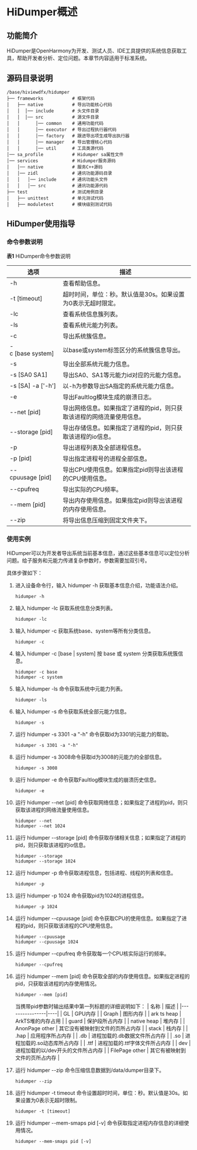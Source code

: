 # HiDumper概述


## 功能简介

HiDumper是OpenHarmony为开发、测试人员、IDE工具提供的系统信息获取工具，帮助开发者分析、定位问题。本章节内容适用于标准系统。

## 源码目录说明

  
```
/base/hiviewdfx/hidumper
├── frameworks           # 框架代码
│   ├── native           # 导出功能核心代码
│   │  │── include       # 头文件目录
│   │  │── src           # 源文件目录
│   │      │── common    # 通用功能代码
│   │      │── executor  # 导出过程执行器代码
│   │      │── factory   # 跟进导出项生成导出执行器
│   │      │── manager   # 导出管理核心代码
│   │      │── util      # 工具类源代码
│── sa_profile           # Hidumper sa属性文件
│── services             # Hidumper服务源码
│   │── native           # 服务C++源码
│   │── zidl             # 通讯功能源码目录
│   │   │── include      # 通讯功能头文件
│   │   │── src          # 通讯功能源代码
├── test                 # 测试用例目录
│   ├── unittest         # 单元测试代码
│   ├── moduletest       # 模块级别测试代码
```


## HiDumper使用指导


### 命令参数说明

  **表1** HiDumper命令参数说明

| 选项 | **描述** | 
| -------- | -------- |
| -h | 查看帮助信息。 | 
| -t&nbsp;[timeout] | 超时时间，单位：秒。默认值是30s。如果设置为0表示无超时限定。 | 
| -lc | 查看系统信息簇列表。 | 
| -ls | 查看系统元能力列表。 | 
| -c | 导出系统簇信息。 | 
| -c&nbsp;[base&nbsp;system] | 以base或system标签区分的系统簇信息导出。 | 
| -s | 导出全部系统元能力信息。 | 
| -s&nbsp;[SA0&nbsp;SA1] | 导出SA0、SA1等元能力id对应的元能力信息。 | 
| -s&nbsp;[SA]&nbsp;-a&nbsp;['-h'] | 以-h为参数导出SA指定的系统元能力信息。 | 
| -e | 导出Faultlog模块生成的崩溃日志。 | 
| --net&nbsp;[pid] | 导出网络信息。如果指定了进程的pid，则只获取该进程的网络流量使用信息。 | 
| --storage&nbsp;[pid] | 导出存储信息。如果指定了进程的pid，则只获取该进程的io信息。| 
| -p | 导出进程列表及全部进程信息。 | 
| -p&nbsp;[pid] | 导出指定进程号的进程全部信息。 | 
| --cpuusage&nbsp;[pid] | 导出CPU使用信息。如果指定pid则导出该进程的CPU使用信息。 | 
| --cpufreq | 导出实际的CPU频率。 | 
| --mem&nbsp;[pid] | 导出内存使用信息。如果指定pid则导出该进程的内存使用信息。 | 
| --zip | 将导出信息压缩到固定文件夹下。 | 


### 使用实例

HiDumper可以为开发者导出系统当前基本信息，通过这些基本信息可以定位分析问题。给子服务和元能力传递复杂参数时，参数需要加双引号。

具体步骤如下：

1. 进入设备命令行，输入 hidumper -h 获取基本信息介绍，功能语法介绍。
     
   ```
   hidumper -h
   ```

2. 输入 hidumper -lc 获取系统信息分类列表。
     
   ```
   hidumper -lc
   ```

3. 输入 hidumper -c 获取系统base、system等所有分类信息。
     
   ```
   hidumper -c
   ```

4. 输入 hidumper -c [base | system] 按 base 或 system 分类获取系统簇信息。
     
   ```
   hidumper -c base
   hidumper -c system
   ```

5. 输入 hidumper -ls 命令获取系统中元能力列表。
     
   ```
   hidumper -ls
   ```

6. 输入 hidumper -s 命令获取系统全部元能力信息。
     
   ```
   hidumper -s
   ```

7. 运行 hidumper -s 3301 -a "-h" 命令获取id为3301的元能力的帮助。
     
   ```
   hidumper -s 3301 -a "-h"
   ```

8. 运行 hidumper -s 3008命令获取id为3008的元能力的全部信息。
     
   ```
   hidumper -s 3008
   ```

9. 运行 hidumper -e 命令获取Faultlog模块生成的崩溃历史信息。
     
   ```
   hidumper -e
   ```

10. 运行 hidumper --net [pid] 命令获取网络信息；如果指定了进程的pid，则只获取该进程的网络流量使用信息。
     
    ```
    hidumper --net
    hidumper --net 1024
    ```

11. 运行 hidumper --storage [pid] 命令获取存储相关信息；如果指定了进程的pid，则只获取该进程的io信息。
     
    ```
    hidumper --storage
    hidumper --storage 1024
    ```

12. 运行 hidumper -p 命令获取进程信息，包括进程、线程的列表和信息。
     
    ```
    hidumper -p
    ```

13. 运行 hidumper -p 1024 命令获取pid为1024的进程信息。
     
    ```
    hidumper -p 1024
    ```

14. 运行 hidumper  --cpuusage [pid] 命令获取CPU的使用信息。如果指定了进程的pid，则只获取该进程的CPU使用信息。
     
    ```
    hidumper --cpuusage
    hidumper --cpuusage 1024
    ```

15. 运行 hidumper --cpufreq 命令获取每一个CPU核实际运行的频率。
     
    ```
    hidumper --cpufreq
    ```

16. 运行 hidumper --mem [pid] 命令获取全部的内存使用信息。如果指定进程的pid，只获取该进程的内存使用情况。
     
    ```
    hidumper --mem [pid]
    ```
    当携带pid参数时输出结果中第一列标题的详细说明如下：
    | 名称             | 描述 |
    |----------------|----|
    | GL             | GPU内存   |
    | Graph          | 图形内存  |
    | ark ts heap    | ArkTS堆的内存占用  |
    | guard          | 保护段所占内存   |
    | native heap    | 堆内存   |
    | AnonPage other | 其它没有被映射到文件的页所占内存  |
    | stack          | 栈内存   |
    | .hap           | 应用程序所占内存   |
    | .db            | 进程加载的.db数据文件所占内存   |
    | .so            | 进程加载的.so动态库所占内存   |
    | .ttf           | 进程加载的.ttf字体文件所占内存   |
    | dev            | 进程加载的以/dev开头的文件所占内存   |
    | FilePage other | 其它有被映射到文件的页所占内存   |

17. 运行 hidumper --zip 命令压缩信息数据到/data/dumper目录下。
     
    ```
    hidumper --zip
    ```

18. 运行 hidumper -t timeout 命令设置超时时间，单位：秒。默认值是30s。如果设置为0表示无超时限制。
     
    ```
    hidumper -t [timeout]
    ```

19. 运行 hidumper --mem-smaps pid [-v] 命令获取指定进程内存信息的详细使用情况。
     
    ```
    hidumper --mem-smaps pid [-v]
    ```
